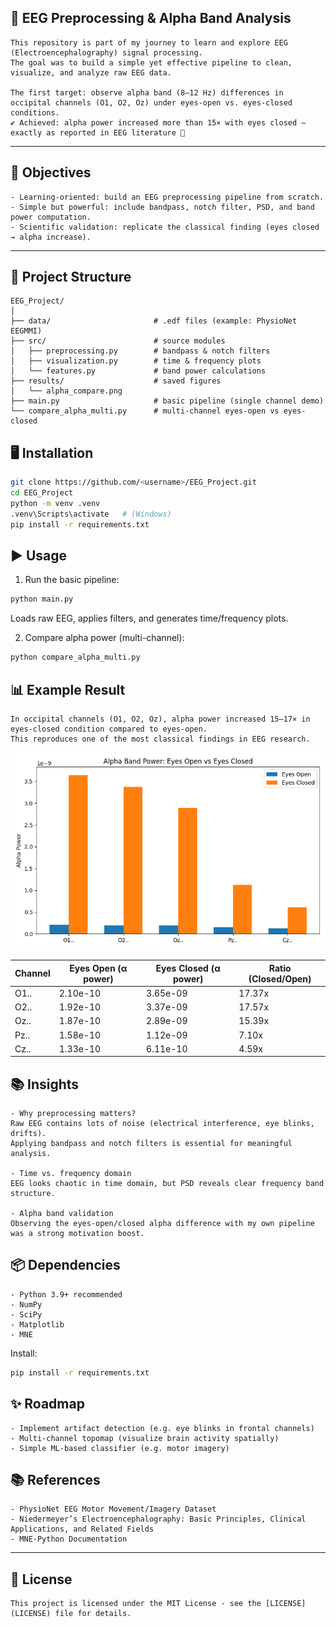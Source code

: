 ## 🧠 EEG Preprocessing & Alpha Band Analysis
```
This repository is part of my journey to learn and explore EEG (Electroencephalography) signal processing.
The goal was to build a simple yet effective pipeline to clean, visualize, and analyze raw EEG data.

The first target: observe alpha band (8–12 Hz) differences in occipital channels (O1, O2, Oz) under eyes-open vs. eyes-closed conditions.
✔️ Achieved: alpha power increased more than 15× with eyes closed — exactly as reported in EEG literature 🚀
```
---

## 🎯 Objectives
```
- Learning-oriented: build an EEG preprocessing pipeline from scratch.
- Simple but powerful: include bandpass, notch filter, PSD, and band power computation.
- Scientific validation: replicate the classical finding (eyes closed → alpha increase).
```
---

## 📂 Project Structure
```
EEG_Project/
│
├── data/                       # .edf files (example: PhysioNet EEGMMI)
├── src/                        # source modules
│   ├── preprocessing.py        # bandpass & notch filters
│   ├── visualization.py        # time & frequency plots
│   └── features.py             # band power calculations
├── results/                    # saved figures
│   └── alpha_compare.png
├── main.py                     # basic pipeline (single channel demo)
└── compare_alpha_multi.py      # multi-channel eyes-open vs eyes-closed
```


## 🖥️ Installation
```bash
git clone https://github.com/<username>/EEG_Project.git
cd EEG_Project
python -m venv .venv
.venv\Scripts\activate   # (Windows)
pip install -r requirements.txt

```

## ▶️ Usage

1. Run the basic pipeline:

```bash
python main.py
```

Loads raw EEG, applies filters, and generates time/frequency plots.

2. Compare alpha power (multi-channel):

```bash
python compare_alpha_multi.py
```

## 📊 Example Result
```
In occipital channels (O1, O2, Oz), alpha power increased 15–17× in eyes-closed condition compared to eyes-open.
This reproduces one of the most classical findings in EEG research.
```
![Alpha Comparison](results/alpha_compare.png)

| Channel | Eyes Open (α power) | Eyes Closed (α power) | Ratio (Closed/Open) |
|-------|----------------------|------------------------|----------------------|
| O1..  | 2.10e-10             | 3.65e-09               | 17.37x              |
| O2..  | 1.92e-10             | 3.37e-09               | 17.57x              |
| Oz..  | 1.87e-10             | 2.89e-09               | 15.39x              |
| Pz..  | 1.58e-10             | 1.12e-09               | 7.10x               |
| Cz..  | 1.33e-10             | 6.11e-10               | 4.59x               |

## 📚 Insights
```
- Why preprocessing matters?
Raw EEG contains lots of noise (electrical interference, eye blinks, drifts).
Applying bandpass and notch filters is essential for meaningful analysis.

- Time vs. frequency domain
EEG looks chaotic in time domain, but PSD reveals clear frequency band structure.

- Alpha band validation
Observing the eyes-open/closed alpha difference with my own pipeline was a strong motivation boost.
```

## 📦 Dependencies
```
- Python 3.9+ recommended
- NumPy
- SciPy
- Matplotlib
- MNE 
```

Install:
```bash
pip install -r requirements.txt
```

## ✨ Roadmap
```
- Implement artifact detection (e.g. eye blinks in frontal channels)
- Multi-channel topomap (visualize brain activity spatially)
- Simple ML-based classifier (e.g. motor imagery)
```

## 📚 References
```
- PhysioNet EEG Motor Movement/Imagery Dataset
- Niedermeyer’s Electroencephalography: Basic Principles, Clinical Applications, and Related Fields
- MNE-Python Documentation
```
---


## 📄 License
```
This project is licensed under the MIT License - see the [LICENSE](LICENSE) file for details.
```